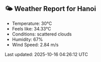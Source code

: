 <!-- WEATHER-START -->
## 🌤 Weather Report for Hanoi

- Temperature: 30°C
- Feels like: 34.33°C
- Conditions: scattered clouds
- Humidity: 67%
- Wind Speed: 2.84 m/s

Last updated: 2025-10-16 04:26:12 UTC
<!-- WEATHER-END -->
